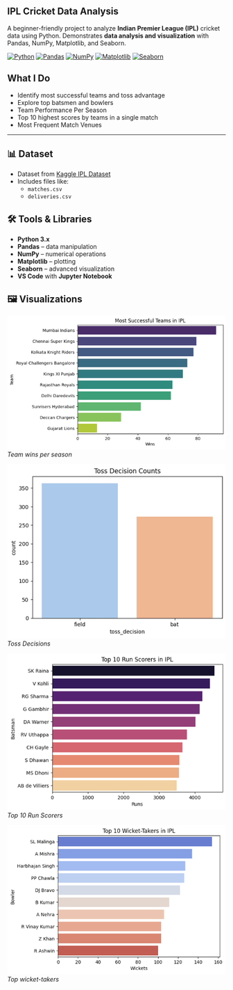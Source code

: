 ## IPL Cricket Data Analysis

A beginner-friendly project to analyze **Indian Premier League (IPL)** cricket data using Python. Demonstrates **data analysis and visualization** with Pandas, NumPy, Matplotlib, and Seaborn.

[![Python](https://img.shields.io/badge/Python-3.x-blue)](https://www.python.org/) 
[![Pandas](https://img.shields.io/badge/Pandas-✓-brightgreen)](https://pandas.pydata.org/) 
[![NumPy](https://img.shields.io/badge/NumPy-✓-blue)](https://numpy.org/) 
[![Matplotlib](https://img.shields.io/badge/Matplotlib-✓-orange)](https://matplotlib.org/) 
[![Seaborn](https://img.shields.io/badge/Seaborn-✓-purple)](https://seaborn.pydata.org/)

## What I Do
- Identify most successful teams and toss advantage 
- Explore top batsmen and bowlers  
- Team Performance Per Season  
- Top 10 highest scores by teams in a single match
- Most Frequent Match Venues

---

## 📊 Dataset
- Dataset from [Kaggle IPL Dataset](https://www.kaggle.com/manasgarg/ipl)  
- Includes files like:
  - `matches.csv`  
  - `deliveries.csv`  



## 🛠 Tools & Libraries
- **Python 3.x**  
- **Pandas** – data manipulation  
- **NumPy** – numerical operations  
- **Matplotlib** – plotting  
- **Seaborn** – advanced visualization  
- **VS Code** with **Jupyter Notebook**  



## 🖼 Visualizations
![Team Performance](image.png) 
*Team wins per season*  

![Toss Decisions](image-1.png)
*Toss Decisions*

![Top10 Run Scorers](image-2.png)
*Top 10 Run Scorers*
 
![Top10 Wicket-takers](image-3.png)  
*Top wicket-takers*  


